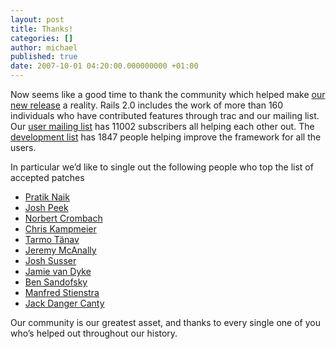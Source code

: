 ```yaml
---
layout: post
title: Thanks!
categories: []
author: michael
published: true
date: 2007-10-01 04:20:00.000000000 +01:00
---
```

<p>Now seems like a good time to thank the community which helped make <a href="http://weblog.rubyonrails.org/2007/9/30/rails-2-0-0-preview-release">our new release</a> a reality.  Rails 2.0 includes the work of more than 160 individuals who have contributed features through trac and our mailing list.  Our <a href="http://groups.google.com/group/rubyonrails-talk/">user mailing list</a> has 11002 subscribers all helping each other out. The <a href="http://groups.google.com/group/rubyonrails-core">development list</a> has 1847 people helping improve the framework for all the users.</p>
<p>In particular we&#8217;d like to single out the following people who top the list of accepted patches</p>
<ul>
	<li><a href="http://m.onkey.org/">Pratik Naik</a></li>
	<li><a href="http://joshpeek.com/">Josh Peek</a></li>
	<li><a href="http://primetheory.org/">Norbert Crombach</a></li>
	<li><a href="http://www.shiftcommathree.com/">Chris Kampmeier</a></li>
	<li><a href="http://www.workingwithrails.com/person/7168-tarmo-t-nav">Tarmo Tänav</a></li>
	<li><a href="http://www.mrneighborly.com/">Jeremy McAnally</a></li>
	<li><a href="http://blog.hasmanythrough.com/">Josh Susser</a></li>
	<li><a href="http://www.fearoffish.co.uk/">Jamie van Dyke</a></li>
	<li><a href="http://www.sandofsky.com/">Ben Sandofsky</a></li>
	<li><a href="http://operation0.org/">Manfred Stienstra</a></li>
	<li><a href="http://6brand.com/">Jack Danger Canty</a></li>
</ul>
<p>Our community is our greatest asset, and thanks to every single one of you who&#8217;s helped out throughout our history.</p>
